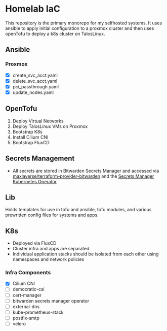 # Homelab IaC

This repository is the primary monorepo for my selfhosted systems.
It uses ansible to apply initial configuration to a proxmox cluster and then uses
openTofu to deploy a k8s cluster on TalosLinux.

## Ansible

### Proxmox

- [x] create_svc_acct.yaml
- [x] delete_svc_acct.yaml
- [x] pci_passthrough.yaml
- [x] update_nodes.yaml

## OpenTofu

1. Deploy Virtual Networks
2. Deploy TalosLinux VMs on Proxmox
3. Bootstrap K8s
4. Install Cilium CNI
5. Bootstrap FluxCD

## Secrets Management

- All secrets are stored in Bitwarden Secrets Manager and accessed via
  [maxlaverse/terraform-provider-bitwarden](https://search.opentofu.org/provider/maxlaverse/bitwarden/latest)
  and the [Secrets Manager Kubernetes Operator](https://bitwarden.com/help/secrets-manager-kubernetes-operator/)

## Lib

Holds templates for use in tofu and ansible, tofu modules, and various prewritten config files
for systems and apps.

## K8s

- Deployed via FluxCD
- Cluster infra and apps are separated.
- Individual application stacks should be isolated from each other using namespaces and network policies

### Infra Components

- [x] Cilium CNI
- [ ] democratic-csi
- [ ] cert-manager
- [ ] bitwarden secrets manager operator
- [ ] external-dns
- [ ] kube-prometheus-stack
- [ ] postfix-smtp
- [ ] velero
